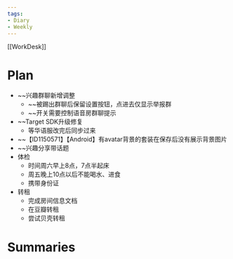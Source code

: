 ```yaml
---
tags:
- Diary 
- Weekly
---
```

[[WorkDesk]]
# Plan
- ~~兴趣群聊新增调整
	- ~~被踢出群聊后保留设置按钮，点进去仅显示举报群
	- ~~开关需要控制语音房群聊提示
- ~~Target SDK升级修复
	- 等华语服改完后同步过来
- ~~【ID1150571】【Android】有avatar背景的套装在保存后没有展示背景图片
- ~~兴趣分享带话题
- 体检
	- 时间周六早上8点，7点半起床
	- 周五晚上10点以后不能喝水、进食
	- 携带身份证
- 转租
	- 完成房间信息文档
	- 在豆瓣转租
	- 尝试贝壳转租
# Summaries 
